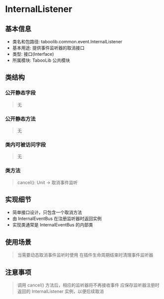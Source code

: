 # InternalListener

## 基本信息
- 类名和包路径: taboolib.common.event.InternalListener
- 基本用途: 提供事件监听器的取消接口
- 类型: 接口(Interface)
- 所属模块: TabooLib 公共模块

## 类结构

### 公开静态字段
> 无

### 公开静态方法
> 无

### 类内可被访问字段
> 无

### 类方法
> cancel(): Unit -> 取消事件监听

## 实现细节
- 简单接口设计，只包含一个取消方法
- 由 InternalEventBus 在注册监听器时返回实例
- 实现类通常是 InternalEventBus 的内部类

## 使用场景
> 当需要动态取消事件监听时使用
> 在插件生命周期结束时清理事件监听器

## 注意事项
> 调用 cancel() 方法后，相应的监听器将不再接收事件
> 应保存监听器注册时返回的 InternalListener 实例，以便后续取消
